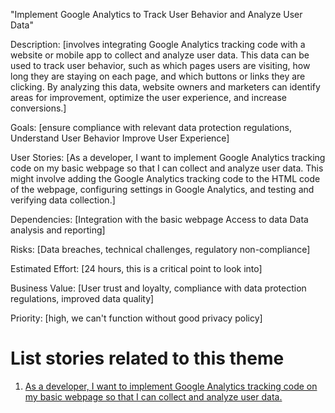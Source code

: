 "Implement Google Analytics to Track User Behavior and Analyze User Data"

Description: [involves integrating Google Analytics tracking code with a website or
             mobile app to collect and analyze user data. This data can be used to track 
             user behavior, such as which pages users are visiting, how long they are staying 
             on each page, and which buttons or links they are clicking. By analyzing this data, 
             website owners and marketers can identify areas for improvement, optimize the user 
             experience, and increase conversions.]

Goals: [ensure compliance with relevant data protection regulations, 
       Understand User Behavior
       Improve User Experience]

User Stories: [As a developer, I want to implement Google Analytics tracking code 
              on my basic webpage so that I can collect and analyze user data. This might 
              involve adding the Google Analytics tracking code to the HTML code of the webpage,
              configuring settings in Google Analytics, and testing and verifying data collection.]

Dependencies: [Integration with the basic webpage
              Access to data
              Data analysis and reporting]

Risks: [Data breaches, technical challenges, regulatory non-compliance]

Estimated Effort: [24 hours, this is a critical point to look into]

Business Value: [User trust and loyalty, compliance with data protection 
                regulations, improved data quality]

Priority: [high, we can't function without good privacy policy]

# List stories related to this theme
1. [As a developer, I want to implement Google Analytics tracking code on my basic webpage so that I can collect and analyze user data.](documentation/theme_1/Initiative_2/Epic_1/UserStory_1/UserStory_1.md)

